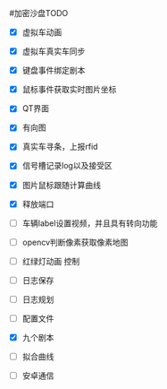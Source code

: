 #加密沙盘TODO

- [x] 虚拟车动画

- [x] 虚拟车真实车同步

- [x] 键盘事件绑定剧本

- [x] 鼠标事件获取实时图片坐标

- [x] QT界面

- [x] 有向图

- [x] 真实车寻条，上报rfid

- [x] 信号槽记录log以及接受区

- [x] 图片鼠标跟随计算曲线

- [x] 释放端口

- [ ] 车辆label设置视频，并且具有转向功能

- [ ] opencv判断像素获取像素地图

- [ ] 红绿灯动画 控制

- [ ] 日志保存

- [ ] 日志规划

- [ ] 配置文件

- [x] 九个剧本

- [ ] 拟合曲线

- [ ] 安卓通信

  